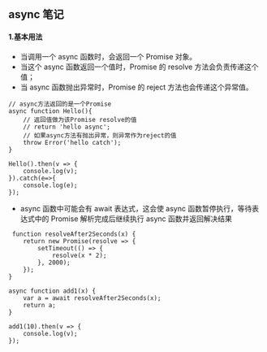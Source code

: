 ## async 笔记

#### 1.基本用法

- 当调用一个 async 函数时，会返回一个 Promise 对象。
- 当这个 async 函数返回一个值时，Promise 的 resolve 方法会负责传递这个值；
- 当 async 函数抛出异常时，Promise 的 reject 方法也会传递这个异常值。

```
// async方法返回的是一个Promise
async function Hello(){
    // 返回值做为该Promise resolve的值
    // return 'hello async';
    // 如果async方法有抛出异常，则异常作为reject的值
    throw Error('hello catch');
}

Hello().then(v => {
    console.log(v);
}).catch(e=>{
    console.log(e);
});
```

- async 函数中可能会有 await 表达式，这会使 async 函数暂停执行，等待表达式中的 Promise 解析完成后继续执行 async 函数并返回解决结果
```
 function resolveAfter2Seconds(x) {
    return new Promise(resolve => {
        setTimeout(() => {
            resolve(x * 2);
        }, 2000);
    });
}

async function add1(x) {
    var a = await resolveAfter2Seconds(x);
    return a;
}

add1(10).then(v => {
    console.log(v);
});
```